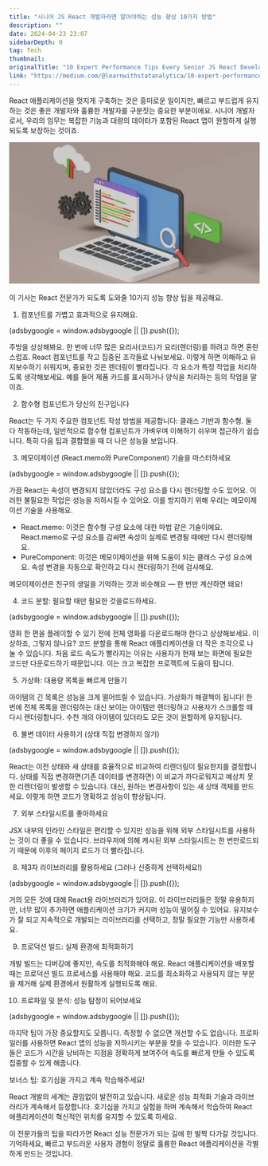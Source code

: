 ```yaml
---
title: "시니어 JS React 개발자라면 알아야하는 성능 향상 10가지 방법"
description: ""
date: 2024-04-23 23:07
sidebarDepth: 0
tag: Tech
thumbnail: 
originalTitle: "10 Expert Performance Tips Every Senior JS React Developer Should Know"
link: "https://medium.com/@learnwithstatanalytica/10-expert-performance-tips-every-senior-js-react-developer-should-know-a7d3e469d506"
---
```



React 애플리케이션을 멋지게 구축하는 것은 흥미로운 일이지만, 빠르고 부드럽게 유지하는 것은 좋은 개발자와 훌륭한 개발자를 구분짓는 중요한 부분이에요. 시니어 개발자로서, 우리의 임무는 복잡한 기능과 대량의 데이터가 포함된 React 앱이 원할하게 실행되도록 보장하는 것이죠.

![이미지](./img/10ExpertPerformanceTipsEverySeniorJSReactDeveloperShouldKnow_0.png)

이 기사는 React 전문가가 되도록 도와줄 10가지 성능 향상 팁을 제공해요. 

1. 컴포넌트를 가볍고 효과적으로 유지해요.

<!-- ui-log 수평형 -->
<ins class="adsbygoogle"
  style="display:block"
  data-ad-client="ca-pub-4877378276818686"
  data-ad-slot="9743150776"
  data-ad-format="auto"
  data-full-width-responsive="true"></ins>
<component is="script">
(adsbygoogle = window.adsbygoogle || []).push({});
</component>

주방을 상상해봐요. 한 번에 너무 많은 요리사(코드)가 요리(렌더링)를 하려고 하면 혼란스럽죠. React 컴포넌트를 작고 집중된 조각들로 나눠보세요. 이렇게 하면 이해하고 유지보수하기 쉬워지며, 중요한 것은 렌더링이 빨라집니다. 각 요소가 특정 작업을 처리하도록 생각해보세요. 예를 들어 제품 카드를 표시하거나 양식을 처리하는 등의 작업을 말이죠.

2. 함수형 컴포넌트가 당신의 친구입니다

React는 두 가지 주요한 컴포넌트 작성 방법을 제공합니다: 클래스 기반과 함수형. 둘 다 작동하는데, 일반적으로 함수형 컴포넌트가 가벼우며 이해하기 쉬우며 접근하기 쉽습니다. 특히 다음 팁과 결합했을 때 더 나은 성능을 보입니다.

3. 메모이제이션 (React.memo와 PureComponent) 기술을 마스터하세요

<!-- ui-log 수평형 -->
<ins class="adsbygoogle"
  style="display:block"
  data-ad-client="ca-pub-4877378276818686"
  data-ad-slot="9743150776"
  data-ad-format="auto"
  data-full-width-responsive="true"></ins>
<component is="script">
(adsbygoogle = window.adsbygoogle || []).push({});
</component>

가끔 React는 속성이 변경되지 않았더라도 구성 요소를 다시 렌더링할 수도 있어요. 이러한 불필요한 작업은 성능을 저하시킬 수 있어요. 이를 방지하기 위해 우리는 메모이제이션 기술을 사용해요.

- React.memo: 이것은 함수형 구성 요소에 대한 마법 같은 기술이에요. React.memo로 구성 요소를 감싸면 속성이 실제로 변경될 때에만 다시 렌더링해요.
- PureComponent: 이것은 메모이제이션을 위해 도움이 되는 클래스 구성 요소에요. 속성 변경을 자동으로 확인하고 다시 렌더링하기 전에 검사해요.

메모이제이션은 친구의 생일을 기억하는 것과 비슷해요 — 한 번만 계산하면 돼요!

4. 코드 분할: 필요할 때만 필요한 것을로드하세요.

<!-- ui-log 수평형 -->
<ins class="adsbygoogle"
  style="display:block"
  data-ad-client="ca-pub-4877378276818686"
  data-ad-slot="9743150776"
  data-ad-format="auto"
  data-full-width-responsive="true"></ins>
<component is="script">
(adsbygoogle = window.adsbygoogle || []).push({});
</component>

영화 한 편을 플레이할 수 있기 전에 전체 영화를 다운로드해야 한다고 상상해보세요. 이상하죠, 그렇지 않나요? 코드 분할을 통해 React 애플리케이션을 더 작은 조각으로 나눌 수 있습니다. 처음 로드 속도가 빨라지는 이유는 사용자가 현재 보는 화면에 필요한 코드만 다운로드하기 때문입니다. 이는 크고 복잡한 프로젝트에 도움이 됩니다.

5. 가상화: 대용량 목록을 빠르게 만들기

아이템의 긴 목록은 성능을 크게 떨어뜨릴 수 있습니다. 가상화가 해결책이 됩니다! 한 번에 전체 목록을 렌더링하는 대신 보이는 아이템만 렌더링하고 사용자가 스크롤할 때 다시 렌더링합니다. 수천 개의 아이템이 있더라도 모든 것이 원할하게 유지됩니다.

6. 불변 데이터 사용하기 (상태 직접 변경하지 않기)

<!-- ui-log 수평형 -->
<ins class="adsbygoogle"
  style="display:block"
  data-ad-client="ca-pub-4877378276818686"
  data-ad-slot="9743150776"
  data-ad-format="auto"
  data-full-width-responsive="true"></ins>
<component is="script">
(adsbygoogle = window.adsbygoogle || []).push({});
</component>

React는 이전 상태와 새 상태를 효율적으로 비교하여 리렌더링이 필요한지를 결정합니다. 상태를 직접 변경하면(기존 데이터를 변경하면) 이 비교가 까다로워지고 예상치 못한 리렌더링이 발생할 수 있습니다. 대신, 원하는 변경사항이 있는 새 상태 객체를 만드세요. 이렇게 하면 코드가 명확하고 성능이 향상됩니다.

7. 외부 스타일시트를 좋아하세요

JSX 내부의 인라인 스타일은 편리할 수 있지만 성능을 위해 외부 스타일시트를 사용하는 것이 더 좋을 수 있습니다. 브라우저에 의해 캐시된 외부 스타일시트는 한 번만로드되기 때문에 이후의 페이지 로드가 더 빨라집니다.

8. 제3자 라이브러리를 활용하세요 (그러나 신중하게 선택하세요!)

<!-- ui-log 수평형 -->
<ins class="adsbygoogle"
  style="display:block"
  data-ad-client="ca-pub-4877378276818686"
  data-ad-slot="9743150776"
  data-ad-format="auto"
  data-full-width-responsive="true"></ins>
<component is="script">
(adsbygoogle = window.adsbygoogle || []).push({});
</component>

거의 모든 것에 대해 React용 라이브러리가 있어요. 이 라이브러리들은 정말 유용하지만, 너무 많이 추가하면 애플리케이션 크기가 커지며 성능이 떨어질 수 있어요. 유지보수가 잘 되고 지속적으로 개발되는 라이브러리를 선택하고, 정말 필요한 기능만 사용하세요.

9. 프로덕션 빌드: 실제 환경에 최적화하기

개발 빌드는 디버깅에 좋지만, 속도를 최적화해야 해요. React 애플리케이션을 배포할 때는 프로덕션 빌드 프로세스를 사용해야 해요. 코드를 최소화하고 사용되지 않는 부분을 제거해 실제 환경에서 원활하게 실행되도록 해요.

10. 프로파일 및 분석: 성능 탐정이 되어보세요

<!-- ui-log 수평형 -->
<ins class="adsbygoogle"
  style="display:block"
  data-ad-client="ca-pub-4877378276818686"
  data-ad-slot="9743150776"
  data-ad-format="auto"
  data-full-width-responsive="true"></ins>
<component is="script">
(adsbygoogle = window.adsbygoogle || []).push({});
</component>

마지막 팁이 가장 중요할지도 모릅니다. 측정할 수 없으면 개선할 수도 없습니다. 프로파일러를 사용하면 React 앱의 성능을 저하시키는 부분을 찾을 수 있습니다. 이러한 도구들은 코드가 시간을 낭비하는 지점을 정확하게 보여주어 속도를 빠르게 만들 수 있도록 집중할 수 있게 해줍니다.

보너스 팁: 호기심을 가지고 계속 학습해주세요!

React 개발의 세계는 끊임없이 발전하고 있습니다. 새로운 성능 최적화 기술과 라이브러리가 계속해서 등장합니다. 호기심을 가지고 실험을 하며 계속해서 학습하여 React 애플리케이션이 혁신적인 위치를 유지할 수 있도록 하세요.

이 전문가들의 팁을 따라가면 React 성능 전문가가 되는 길에 한 발짝 다가갈 것입니다. 기억하세요, 빠르고 부드러운 사용자 경험이 정말로 훌륭한 React 애플리케이션을 각별하게 만드는 것입니다.